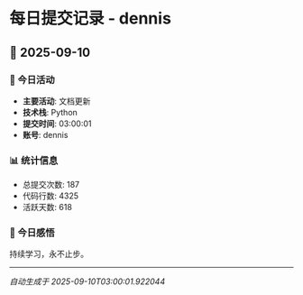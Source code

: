 # 每日提交记录 - dennis

## 📅 2025-09-10

### 🎯 今日活动
- **主要活动**: 文档更新
- **技术栈**: Python
- **提交时间**: 03:00:01
- **账号**: dennis

### 📊 统计信息
- 总提交次数: 187
- 代码行数: 4325
- 活跃天数: 618

### 💭 今日感悟
持续学习，永不止步。

---
*自动生成于 2025-09-10T03:00:01.922044*
